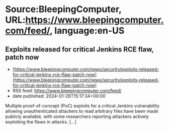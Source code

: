 # Source:BleepingComputer, URL:https://www.bleepingcomputer.com/feed/, language:en-US

## Exploits released for critical Jenkins RCE flaw, patch now
 - [https://www.bleepingcomputer.com/news/security/exploits-released-for-critical-jenkins-rce-flaw-patch-now](https://www.bleepingcomputer.com/news/security/exploits-released-for-critical-jenkins-rce-flaw-patch-now)
 - RSS feed: https://www.bleepingcomputer.com/feed/
 - date published: 2024-01-28T15:17:34+00:00

Multiple proof-of-concept (PoC) exploits for a critical Jenkins vulnerability allowing unauthenticated attackers to read arbitrary files have been made publicly available, with some researchers reporting attackers actively exploiting the flaws in attacks. [...]

